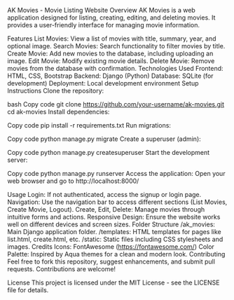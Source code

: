 AK Movies - Movie Listing Website
Overview
AK Movies is a web application designed for listing, creating, editing, and deleting movies. It provides a user-friendly interface for managing movie information.

Features
List Movies: View a list of movies with title, summary, year, and optional image.
Search Movies: Search functionality to filter movies by title.
Create Movie: Add new movies to the database, including uploading an image.
Edit Movie: Modify existing movie details.
Delete Movie: Remove movies from the database with confirmation.
Technologies Used
Frontend: HTML, CSS, Bootstrap
Backend: Django (Python)
Database: SQLite (for development)
Deployment: Local development environment
Setup Instructions
Clone the repository:

bash
Copy code
git clone https://github.com/your-username/ak-movies.git
cd ak-movies
Install dependencies:

Copy code
pip install -r requirements.txt
Run migrations:

Copy code
python manage.py migrate
Create a superuser (admin):

Copy code
python manage.py createsuperuser
Start the development server:

Copy code
python manage.py runserver
Access the application:
Open your web browser and go to http://localhost:8000/

Usage
Login: If not authenticated, access the signup or login page.
Navigation: Use the navigation bar to access different sections (List Movies, Create Movie, Logout).
Create, Edit, Delete: Manage movies through intuitive forms and actions.
Responsive Design: Ensure the website works well on different devices and screen sizes.
Folder Structure
/ak_movies: Main Django application folder.
/templates: HTML templates for pages like list.html, create.html, etc.
/static: Static files including CSS stylesheets and images.
Credits
Icons: FontAwesome (https://fontawesome.com/)
Color Palette: Inspired by Aqua themes for a clean and modern look.
Contributing
Feel free to fork this repository, suggest enhancements, and submit pull requests. Contributions are welcome!

License
This project is licensed under the MIT License - see the LICENSE file for details.
